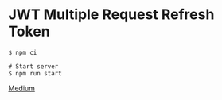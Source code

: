 # JWT Multiple Request Refresh Token

```shell script
$ npm ci

# Start server
$ npm run start
```

[Medium](https://medium.com/@oleksiikhr/jwt-multiple-request-refresh-token-693bb24e3a68)
